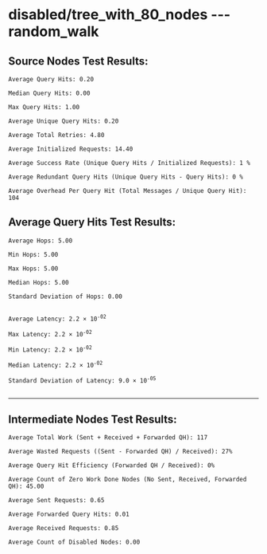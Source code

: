 # disabled/tree_with_80_nodes --- random_walk
## Source Nodes Test Results:
	Average Query Hits: 0.20

	Median Query Hits: 0.00

	Max Query Hits: 1.00

	Average Unique Query Hits: 0.20

	Average Total Retries: 4.80

	Average Initialized Requests: 14.40

	Average Success Rate (Unique Query Hits / Initialized Requests): 1 %

	Average Redundant Query Hits (Unique Query Hits - Query Hits): 0 %

	Average Overhead Per Query Hit (Total Messages / Unique Query Hit): 104



## Average Query Hits Test Results:
<pre><code>Average Hops: 5.00

Min Hops: 5.00

Max Hops: 5.00

Median Hops: 5.00

Standard Deviation of Hops: 0.00


Average Latency: 2.2 × 10<sup>-02</sup>

Max Latency: 2.2 × 10<sup>-02</sup>

Min Latency: 2.2 × 10<sup>-02</sup>

Median Latency: 2.2 × 10<sup>-02</sup>

Standard Deviation of Latency: 9.0 × 10<sup>-05</sup>

</code></pre>

---------------------------------------------
## Intermediate Nodes Test Results:

	Average Total Work (Sent + Received + Forwarded QH): 117

	Average Wasted Requests ((Sent - Forwarded QH) / Received): 27%

	Average Query Hit Efficiency (Forwarded QH / Received): 0%

	Average Count of Zero Work Done Nodes (No Sent, Received, Forwarded QH): 45.00

	Average Sent Requests: 0.65

	Average Forwarded Query Hits: 0.01

	Average Received Requests: 0.85

	Average Count of Disabled Nodes: 0.00

